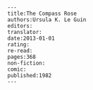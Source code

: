 
    ---
    title:The Compass Rose
    authors:Ursula K. Le Guin
    editors:
    translator:
    date:2013-01-01
    rating:
    re-read:
    pages:368
    non-fiction:
    comic:
    published:1982
    ---

    